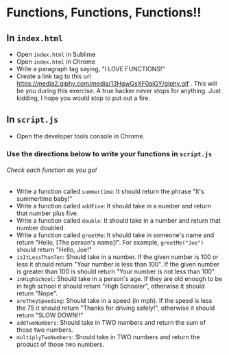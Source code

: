 # Functions, Functions, Functions!!

## In `index.html`
* Open `index.html` in Sublime
* Open `index.html` in Chrome
* Write a paragraph tag saying, "I LOVE FUNCTIONS!"
* Create a link tag to this url https://media2.giphy.com/media/13HgwGsXF0aiGY/giphy.gif . This will be you during this exercise. A true hacker never stops for anything. Just kidding, I hope you would stop to put out a fire.

## In `script.js`
* Open the developer tools console in Chrome.
### Use the directions below to write your functions in `script.js`
###### Check each function as you go!
* Write a function called `summertime`: It should return the phrase "It's summertime baby!"
* Write a function called `addFive`: It should take in a number and return that number plus five.
* Write a function called `double`: It should take in a number and return that number doubled.
* Write a function called `greetMe`: It should take in someone's name and return "Hello, [The person's name]!". For example, `greetMe("Joe")` should return "Hello, Joe!"
* `isItLessThanTen`: Should take in a number. If the given number is 100 or less it should return "Your number is less than 100". If the given number is greater than 100 is should return "Your number is not less than 100".
* `inHighSchool`: Should take in a person's age. If they are old enough to be in high school it should return "High Schooler", otherwise it should return "Nope".
* `areTheySpeeding`: Should take in a speed (in mph). If the speed is less the 75 it should return "Thanks for driving safely!", otherwise it should return "SLOW DOWN!!"
* `addTwoNumbers`: Should take in TWO numbers and return the sum of those two numbers.
* `multiplyTwoNumbers`: Should take in TWO numbers and return the product of those two numbers.

